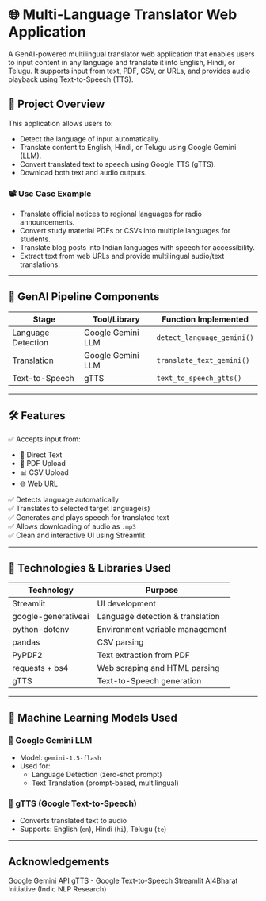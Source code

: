 # 🌐 Multi-Language Translator Web Application

A GenAI-powered multilingual translator web application that enables users to input content in any language and translate it into English, Hindi, or Telugu. It supports input from text, PDF, CSV, or URLs, and provides audio playback using Text-to-Speech (TTS).

## 🚀 Project Overview

This application allows users to:
- Detect the language of input automatically.
- Translate content to English, Hindi, or Telugu using Google Gemini (LLM).
- Convert translated text to speech using Google TTS (gTTS).
- Download both text and audio outputs.

### 📽️ Use Case Example
- Translate official notices to regional languages for radio announcements.
- Convert study material PDFs or CSVs into multiple languages for students.
- Translate blog posts into Indian languages with speech for accessibility.
- Extract text from web URLs and provide multilingual audio/text translations.

---

## 🧠 GenAI Pipeline Components

| Stage             | Tool/Library         | Function Implemented             |
|------------------|----------------------|----------------------------------|
| Language Detection| Google Gemini LLM    | `detect_language_gemini()`       |
| Translation       | Google Gemini LLM    | `translate_text_gemini()`        |
| Text-to-Speech    | gTTS                 | `text_to_speech_gtts()`          |

---

## 🛠 Features

✅ Accepts input from:
- 📄 Direct Text  
- 📘 PDF Upload  
- 📊 CSV Upload  
- 🌐 Web URL  

✅ Detects language automatically  
✅ Translates to selected target language(s)  
✅ Generates and plays speech for translated text  
✅ Allows downloading of audio as `.mp3`  
✅ Clean and interactive UI using Streamlit

---

## 🔧 Technologies & Libraries Used

| Technology         | Purpose                             |
|--------------------|-------------------------------------|
| Streamlit          | UI development                      |
| google-generativeai| Language detection & translation    |
| python-dotenv      | Environment variable management     |
| pandas             | CSV parsing                         |
| PyPDF2             | Text extraction from PDF            |
| requests + bs4     | Web scraping and HTML parsing       |
| gTTS               | Text-to-Speech generation           |

---

## 🧬 Machine Learning Models Used

### 🔹 Google Gemini LLM
- Model: `gemini-1.5-flash`
- Used for:
  - Language Detection (zero-shot prompt)
  - Text Translation (prompt-based, multilingual)

### 🔹 gTTS (Google Text-to-Speech)
- Converts translated text to audio
- Supports: English (`en`), Hindi (`hi`), Telugu (`te`)

---

## Acknowledgements
Google Gemini API
gTTS - Google Text-to-Speech
Streamlit
AI4Bharat Initiative (Indic NLP Research)
